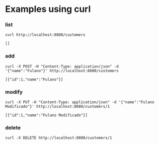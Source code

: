 # Examples using curl

### list
```
curl http://localhost:8080/customers

[]
```


### add
```
curl -X POST -H "Content-Type: application/json" -d '{"name":"Fulano"}' http://localhost:8080/customers

[{"id":1,"name":"Fulano"}]
```

### modify
```
curl -X PUT -H "Content-Type: application/json" -d '{"name":"Fulano Modificado"}' http://localhost:8080/customers/1

[{"id":1,"name":"Fulano Modificado"}]
```

### delete
```
curl -X DELETE http://localhost:8080/customers/1
```

